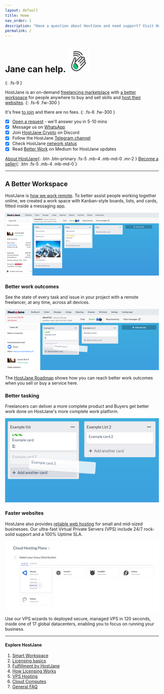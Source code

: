 ```yaml
---
layout: default
title: Home
nav_order: 1
description: "Have a question about HostJane and need support? Visit HostJane's customer service center to get the fast help you need."
permalink: /
---
```


# Jane can help. ![](/assets/wave.svg)
{: .fs-9 }

HostJane is an on-demand [freelancing marketplace](https://www.hostjane.com/marketplace) with [a better workspace](/buyers/hostjane-workspace) for people anywhere to buy and sell skills and [host their websites](https://www.hostjane.com/hosting). 
{: .fs-6 .fw-300 }

It's free [to join](https://www.hostjane.com/marketplace/register) and there are no fees. 
{: .fs-6 .fw-300 }

- [x] [Open a request](https://www.hostjane.com/marketplace/contact)&nbsp;- we'll answer you in 5-10 mins
- [x] Message us on&nbsp;[WhatsApp](https://wa.me/message/SER2EGESB2X7P1)
- [x] Join&nbsp;[HostJane Crypto](https://discord.gg/5rS6Tvd)&nbsp;on Discord
- [x] Follow the HostJane&nbsp;[Telegram channel](https://t.me/hostjanecom)
- [x] Check HostJane&nbsp;[network status](https://www.hostjane.com/status)
- [x] Read&nbsp;[Better Work](https://medium.com/better-work)&nbsp;on Medium for HostJane updates

[About HostJane](https://www.hostjane.com/about/){: .btn .btn-primary .fs-5 .mb-4 .mb-md-0 .mr-2 } [Become a seller](https://www.hostjane.com/sell){: .btn .fs-5 .mb-4 .mb-md-0 }

---

## A Better Workspace

<span class="blue">HostJane is [how we work remote](https://www.hostjane.com/about/). To better assist people working together online, we created a work space with Kanban-style boards, lists, and cards, fitted inside a messaging app.</span>

![](/assets/board-view.png)

### Better work outcomes

See the state of every task and issue in your project with a remote freelancer, at any time, across all devices. 

![](/assets/example-board.png)

<span class="green">The [HostJane Roadmap](/getting-started/hostjane-roadmap) shows how you can reach better work outcomes when you sell or buy a service here.</span>

### Better tasking

Freelancers can deliver a more complete product and Buyers get better work done on HostJane's more complete work platform.

![](/assets/example-lists.png)

### Faster websites

HostJane also provides [reliable web hosting](https://www.hostjane.com/hosting/) for small and mid-sized businesses. Our ultra-fast Virtual Private Servers (VPS) include 24/7 rock-solid support and a 100% Uptime SLA.

![](/assets/cloud-plans.png)

<span class="orange">Use our VPS wizards to deployed secure, managed VPS in 120 seconds, inside one of 17 global datacenters, enabling you to focus on running your business.</span>

---

#### Explore HostJane

1. [Smart Workspace](/buyers/hostjane-workspace/)
2. [Licensing basics](/buyers/licensing/)
3. [Fulfillment by HostJane](/getting-started/fullfilment-by-hostjane/)
4. [How Licensing Works](/how-licensing-works)
5. [VPS Hosting](/vps-hosting)
6. [Cloud Computes](/cloud-computes)
7. [General FAQ](/about)